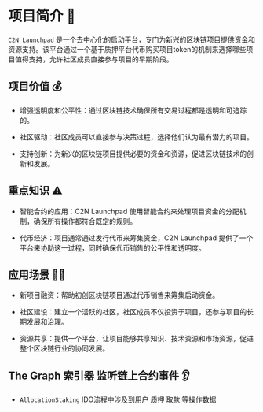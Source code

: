 # 项目简介 🙆 
`C2N Launchpad` 是一个去中心化的启动平台，专门为新兴的区块链项目提供资金和资源支持。该平台通过一个基于质押平台代币购买项目token的机制来选择哪些项目值得支持，允许社区成员直接参与项目的早期阶段。
## 项目价值 💰 

- 增强透明度和公平性：通过区块链技术确保所有交易过程都是透明和可追踪的。

- 社区驱动：社区成员可以直接参与决策过程，选择他们认为最有潜力的项目。

- 支持创新：为新兴的区块链项目提供必要的资金和资源，促进区块链技术的创新和发展。


## 重点知识 ⚠ 

- 智能合约的应用：C2N Launchpad 使用智能合约来处理项目资金的分配机制，确保所有操作都符合既定的规则。

- 代币经济：项目通常通过发行代币来筹集资金，C2N Launchpad 提供了一个平台来协助这一过程，同时确保代币销售的公平性和透明度。

## 应用场景 🏋️‍♀️ 

- 新项目融资：帮助初创区块链项目通过代币销售来筹集启动资金。

- 社区建设：建立一个活跃的社区，社区成员不仅投资于项目，还参与项目的长期发展和治理。

- 资源共享：提供一个平台，让项目能够共享知识、技术资源和市场资源，促进整个区块链行业的协同发展。


## The Graph 索引器 监听链上合约事件 👂 
  - `AllocationStaking` IDO流程中涉及到用户 质押 取款 等操作数据
